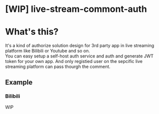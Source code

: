 # [WIP] live-stream-commont-auth
# What's this?  
It's a kind of authorize solution design for 3rd party app in live streaming platform like Bilibili or Youtube and so on.  
You can easy setup a self-host auth service and auth and generate JWT token for your own app. And only registied user on the sepcific live streaming platform can pass thourgh the comment.  

## Example  
### Bilibili
WIP